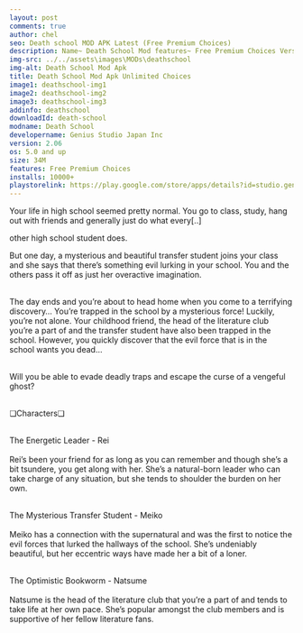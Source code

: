 ```yaml
---
layout: post
comments: true
author: chel
seo: Death school MOD APK Latest (Free Premium Choices) 
description: Name~ Death School Mod features~ Free Premium Choices Version~ Latest Root~ No Install Steps~ Follow the steps below to Download games from ChelOverboard
img-src: ../../assets\images\MODs\deathschool
img-alt: Death School Mod Apk
title: Death School Mod Apk Unlimited Choices
image1: deathschool-img1
image2: deathschool-img2
image3: deathschool-img3
addinfo: deathschool
downloadId: death-school
modname: Death School
developername: Genius Studio Japan Inc
version: 2.06
os: 5.0 and up
size: 34M
features: Free Premium Choices
installs: 10000+
playstorelink: https://play.google.com/store/apps/details?id=studio.genius.heisagakuen
---
```

<p>Your life in high school seemed pretty normal. You go to class, study, hang out with friends and generally just do what every[..]

other high school student does. 

But one day, a mysterious and beautiful transfer student joins your class and she says that there’s something evil lurking in your school. You and the others pass it off as just her overactive imagination.<br><br>

The day ends and you’re about to head home when you come to a terrifying discovery… You’re trapped in the school by a mysterious force! Luckily, you’re not alone. Your childhood friend, the head of the literature club you’re a part of and the transfer student have also been trapped in the school. However, you quickly discover that the evil force that is in the school wants you dead…<br><br>

Will you be able to evade deadly traps and escape the curse of a vengeful ghost?<br><br>

❏Characters❏<br><br>

The Energetic Leader - Rei<br><br>
Rei’s been your friend for as long as you can remember and though she’s a bit tsundere, you get along with her. She’s a natural-born leader who can take charge of any situation, but she tends to shoulder the burden on her own.<br><br>

The Mysterious Transfer Student - Meiko<br><br>
Meiko has a connection with the supernatural and was the first to notice the evil forces that lurked the hallways of the school. She’s undeniably beautiful, but her eccentric ways have made her a bit of a loner.<br><br>

The Optimistic Bookworm - Natsume<br><br>
Natsume is the head of the literature club that you’re a part of and tends to take life at her own pace. She’s popular amongst the club members and is supportive of her fellow literature fans.</p>